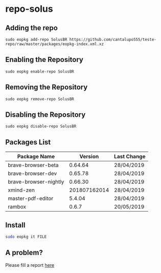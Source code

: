 # repo-solus

## Adding the repo

`sudo eopkg add-repo SolusBR https://github.com/cantalupo555/teste-repo/raw/master/packages/eopkg-index.xml.xz`
 
## Enabling the Repository

`sudo eopkg enable-repo SolusBR`

## Removing the Repository

`sudo eopkg remove-repo SolusBR`

## Disabling the Repository

`sudo eopkg disable-repo SolusBR`

## Packages List

| Package Name | Version | Last Change |
| --- | --- | --- |
| brave-browser-beta | 0.64.64 | 28/04/2019 | 
| brave-browser-dev | 0.65.78 | 28/04/2019 | [DOWNLOAD](https://github.com/cantalupo555/repo-solus/raw/master/packages/brave-browser-dev-0.65.78-1-1-x86_64.eopkg)
| brave-browser-nightly | 0.66.30 | 28/04/2019 | [DOWNLOAD](https://github.com/cantalupo555/repo-solus/raw/master/packages/brave-browser-nightly-0.66.30-1-1-x86_64.eopkg)
| xmind-zen | 201807162014 | 28/04/2019 | [DOWNLOAD](https://github.com/cantalupo555/repo-solus/raw/master/packages/xmind-zen-201807162014-1-1-x86_64.eopkg)
| master-pdf-editor | 5.4.04 | 28/04/2019 | [DOWNLOAD](https://github.com/cantalupo555/repo-solus/raw/master/packages/master-pdf-editor-5.4.04-1-1-x86_64.eopkg)
| rambox | 0.6.7 | 20/05/2019 | [DOWNLOAD](https://github.com/cantalupo555/repo-solus/raw/master/packages/rambox-0.6.7-1-1-x86_64.eopkg)

## Install

```bash
sudo eopkg it FILE
```

## A problem?

Please fill a report [here](https://github.com/cantalupo555/repo-solus/issues/new)
